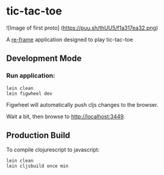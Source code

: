 # tic-tac-toe

![Image of first proto]
(https://puu.sh/thUU5/f1a317ea32.png)

A [re-frame](https://github.com/Day8/re-frame) application designed to play tic-tac-toe

## Development Mode

### Run application:

```
lein clean
lein figwheel dev
```

Figwheel will automatically push cljs changes to the browser.

Wait a bit, then browse to [http://localhost:3449](http://localhost:3449).

## Production Build


To compile clojurescript to javascript:

```
lein clean
lein cljsbuild once min
```
